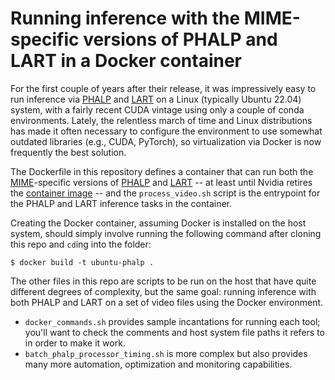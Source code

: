 # Running inference with the MIME-specific versions of PHALP and LART in a Docker container

For the first couple of years after their release, it was impressively easy to run inference via [PHALP]([url](https://github.com/brjathu/PHALP)) and [LART]([url](https://github.com/brjathu/LART)) on a Linux (typically Ubuntu 22.04) system, with a fairly recent CUDA vintage using only a couple of conda environments. Lately, the relentless march of time and Linux distributions has made it often necessary to configure the environment to use somewhat outdated libraries (e.g., CUDA, PyTorch), so virtualization via Docker is now frequently the best solution.

The Dockerfile in this repository defines a container that can run both the [MIME]([url](https://github.com/sul-cidr/mime))-specific versions of [PHALP]([url](https://github.com/broadwell/PHALP/tree/mime-version)) and [LART]([url](https://github.com/broadwell/LART/tree/mime-version)) -- at least until Nvidia retires the [container image]([url](https://hub.docker.com/layers/nvidia/cuda/12.1.0-devel-ubuntu22.04/images/sha256-da7476bffce34d8dd3e84a7db3f221fd4b14ee3a0a83c508cafe113b6b5c0e1b)) -- and the `process_video.sh` script is the entrypoint for the PHALP and LART inference tasks in the container. 

Creating the Docker container, assuming Docker is installed on the host system, should simply involve running the following command after cloning this repo and `cd`ing into the folder:

`$ docker build -t ubuntu-phalp .`

The other files in this repo are scripts to be run on the host that have quite different degrees of complexity, but the same goal: running inference with both PHALP and LART on a set of video files using the Docker environment.
- `docker_commands.sh` provides sample incantations for running each tool; you'll want to check the comments and host system file paths it refers to in order to make it work.
- `batch_phalp_processor_timing.sh` is more complex but also provides many more automation, optimization and monitoring capabilities.
